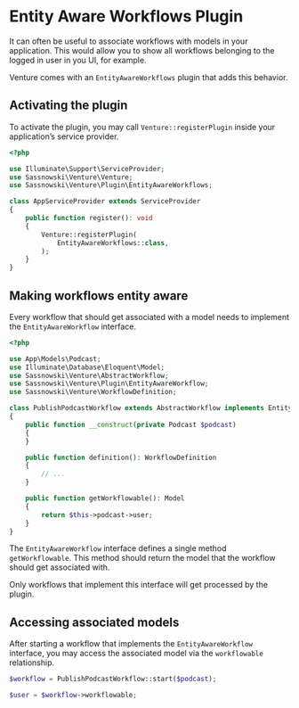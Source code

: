 # Entity Aware Workflows Plugin

It can often be useful to associate workflows with models in your application. This would allow you to show all workflows belonging to the logged in user in you UI, for example.

Venture comes with an `EntityAwareWorkflows` plugin that adds this behavior.

## Activating the plugin

To activate the plugin, you may call `Venture::registerPlugin` inside your application’s service provider.

```php
<?php

use Illuminate\Support\ServiceProvider;
use Sassnowski\Venture\Venture;
use Sassnowski\Venture\Plugin\EntityAwareWorkflows;

class AppServiceProvider extends ServiceProvider
{
    public function register(): void
    {
        Venture::registerPlugin(
            EntityAwareWorkflows::class,
        );
    }
}
```

## Making workflows entity aware

Every workflow that should get associated with a model needs to implement the `EntityAwareWorkflow` interface.

```php
<?php

use App\Models\Podcast;
use Illuminate\Database\Eloquent\Model;
use Sassnowski\Venture\AbstractWorkflow;
use Sassnowski\Venture\Plugin\EntityAwareWorkflow;
use Sassnowski\Venture\WorkflowDefinition;

class PublishPodcastWorkflow extends AbstractWorkflow implements EntityAwareWorkflow
{
    public function __construct(private Podcast $podcast)
    {
    }

    public function definition(): WorkflowDefinition
    {
        // ...
    }

    public function getWorkflowable(): Model
    {
     	return $this->podcast->user;
    }
}
```

The `EntityAwareWorkflow` interface defines a single method `getWorkflowable`. This method should return the model that the workflow should get associated with.

Only workflows that implement this interface will get processed by the plugin.

## Accessing associated models

After starting a workflow that implements the `EntityAwareWorkflow` interface, you may access the associated model via the `workflowable` relationship.

```php
$workflow = PublishPodcastWorkflow::start($podcast);

$user = $workflow->workflowable;
```
